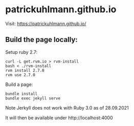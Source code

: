 # patrickuhlmann.github.io

Visit: https://patrickuhlmann.github.io/

## Build the page locally:

Setup ruby 2.7:
```
curl -L get.rvm.io > rvm-install
bash < ./rvm-install
rvm install 2.7.0
rvm use 2.7.0
```

Build a page:
```
bundle install
bundle exec jekyll serve
```

Note Jerkyll does not work with Ruby 3.0 as of 28.09.2021

It will then be available under http://localhost:4000

